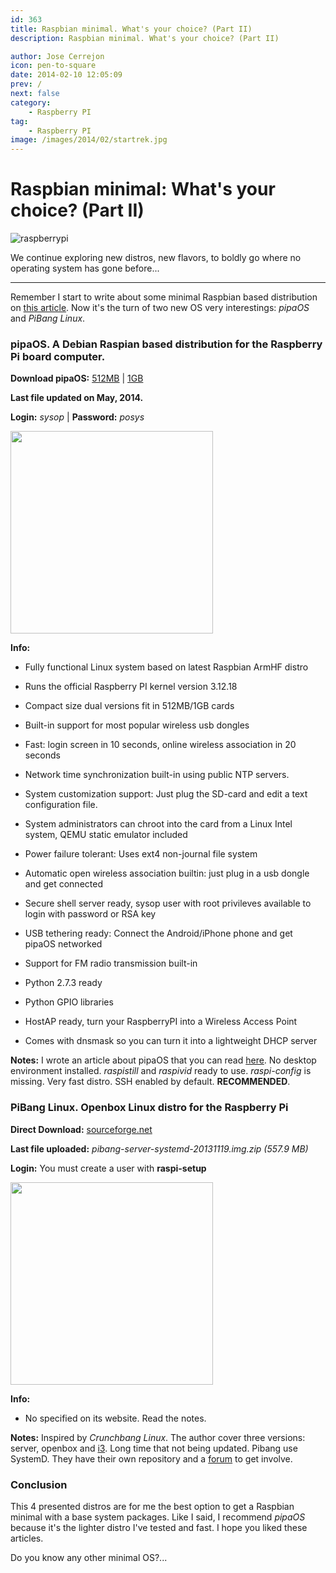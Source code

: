 ```yaml
---
id: 363
title: Raspbian minimal. What's your choice? (Part II)
description: Raspbian minimal. What's your choice? (Part II)

author: Jose Cerrejon
icon: pen-to-square
date: 2014-02-10 12:05:09
prev: /
next: false
category:
    - Raspberry PI
tag:
    - Raspberry PI
image: /images/2014/02/startrek.jpg
---
```


# Raspbian minimal: What's your choice? (Part II)

![raspberrypi](/images/2014/02/startrek.jpg)

We continue exploring new distros, new flavors, to boldly go where no operating system has gone before...

---

Remember I start to write about some minimal Raspbian based distribution on [this article](/post.php?id=349). Now it's the turn of two new OS very interestings: _pipaOS_ and _PiBang Linux_.

### pipaOS. A Debian Raspian based distribution for the Raspberry Pi board computer.

**Download pipaOS:** [512MB](https://pipaos.mitako.eu/download/pipaos-2.6-tiny500mb.img.gz) | [1GB](https://pipaos.mitako.eu/download/pipaos-2.6-small1gb.img.gz)

**Last file updated on May, 2014.**

**Login:** _sysop_ | **Password:** _posys_

<a title="Some useful command to take a look" rel="lightbox" href="/images/2014/02/pipaOS.jpg">
<img width="324" src="/images/2014/02/pipaOS_min.jpg">
</a>

**Info:**

-   Fully functional Linux system based on latest Raspbian ArmHF distro

-   Runs the official Raspberry PI kernel version 3.12.18

-   Compact size dual versions fit in 512MB/1GB cards

-   Built-in support for most popular wireless usb dongles

-   Fast: login screen in 10 seconds, online wireless association in 20 seconds

-   Network time synchronization built-in using public NTP servers.

-   System customization support: Just plug the SD-card and edit a text
    configuration file.

-   System administrators can chroot into the card from a Linux Intel system, QEMU static emulator included

-   Power failure tolerant: Uses ext4 non-journal file system

-   Automatic open wireless association builtin: just plug in a usb dongle and get connected

-   Secure shell server ready, sysop user with root privileves available to login with password or RSA key

-   USB tethering ready: Connect the Android/iPhone phone and get pipaOS networked

-   Support for FM radio transmission built-in

-   Python 2.7.3 ready

-   Python GPIO libraries

-   HostAP ready, turn your RaspberryPI into a Wireless Access Point

-   Comes with dnsmask so you can turn it into a lightweight DHCP server

**Notes:** I wrote an article about pipaOS that you can read [here](/post.php?id=289). No desktop environment installed. _raspistill_ and _raspivid_ ready to use. _raspi-config_ is missing. Very fast distro. SSH enabled by default. **RECOMMENDED**.

### PiBang Linux. Openbox Linux distro for the Raspberry Pi

**Direct Download:** [sourceforge.net](https://sourceforge.net/projects/pibang/files/?source=navbar)

**Last file uploaded:** _pibang-server-systemd-20131119.img.zip (557.9 MB)_

**Login:** You must create a user with **raspi-setup**

<a title="PiBang Linux Desktop" rel="lightbox" href="/images/2014/02/pibang.jpg">
<img width="324" src="/images/2014/02/pibang_min.jpg">
</a>

**Info:**

-   No specified on its website. Read the notes.

**Notes:** Inspired by _Crunchbang Linux_. The author cover three versions: server, openbox and [i3](https://i3wm.org). Long time that not being updated. Pibang use SystemD. They have their own repository and a [forum](https://pibanglinux.org/forums) to get involve.

### Conclusion

This 4 presented distros are for me the best option to get a Raspbian minimal with a base system packages. Like I said, I recommend _pipaOS_ because it's the lighter distro I've tested and fast. I hope you liked these articles.

Do you know any other minimal OS?...
